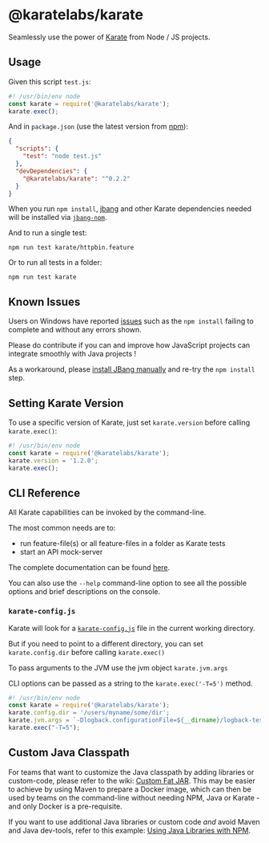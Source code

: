 # @karatelabs/karate
Seamlessly use the power of [Karate](https://github.com/karatelabs/karate) from Node / JS projects.

## Usage
Given this script `test.js`:

```js
#! /usr/bin/env node
const karate = require('@karatelabs/karate');
karate.exec();
```

And in `package.json` (use the latest version from [npm](https://www.npmjs.com/package/@karatelabs/karate)):

```json
{
  "scripts": {
    "test": "node test.js"
  },
  "devDependencies": {
    "@karatelabs/karate": "^0.2.2"
  }
}
```

When you run `npm install`, [jbang](https://www.jbang.dev/) and other Karate dependencies needed will be installed via [`jbang-npm`](https://github.com/jbangdev/jbang-npm).

And to run a single test:

```
npm run test karate/httpbin.feature
```

Or to run all tests in a folder:

```
npm run test karate
```

## Known Issues
Users on Windows have reported [issues](https://github.com/karatelabs/karate-npm/issues/2) such as the `npm install` failing to complete and without any errors shown.

Please do contribute if you can and improve how JavaScript projects can integrate smoothly with Java projects !

As a workaround, please [install JBang manually](https://www.jbang.dev/documentation/guide/latest/installation.html) and re-try the `npm install` step.

## Setting Karate Version

To use a specific version of Karate, just set `karate.version` before calling `karate.exec()`:

```js
#! /usr/bin/env node
const karate = require('@karatelabs/karate');
karate.version = '1.2.0';
karate.exec();
```

## CLI Reference
All Karate capabilities can be invoked by the command-line.

The most common needs are to:

* run feature-file(s) or all feature-files in a folder as Karate tests 
* start an API mock-server

The complete documentation can be found [here](https://github.com/karatelabs/karate/tree/master/karate-netty#usage).

You can also use the `--help` command-line option to see all the possible options and brief descriptions on the console.

### `karate-config.js`

Karate will look for a [`karate-config.js`](https://github.com/karatelabs/karate#configuration) file in the current working directory.

But if you need to point to a different directory, you can set `karate.config.dir` before calling `karate.exec()`

To pass arguments to the JVM use the jvm object `karate.jvm.args`

CLI options can be passed as a string to the `karate.exec('-T=5')` method.

```js
#! /usr/bin/env node
const karate = require('@karatelabs/karate');
karate.config.dir = '/users/myname/some/dir';
karate.jvm.args = `-Dlogback.configurationFile=${__dirname}/logback-test.xml`;
karate.exec("-T=5");
```

## Custom Java Classpath

For teams that want to customize the Java classpath by adding libraries or custom-code, please refer to the wiki: [Custom Fat JAR](https://github.com/karatelabs/karate/wiki/Get-Started:-Other-Runtime-Options#custom-fat-jar). This may be easier to achieve by using Maven to prepare a Docker image, which can then be used by teams on the command-line without needing NPM, Java or Karate - and only Docker is a pre-requisite.

If you want to use additional Java libraries or custom code *and* avoid Maven and Java dev-tools, refer to this example: [Using Java Libraries with NPM](https://github.com/karatelabs/karate-examples/blob/main/jbang-npm/README.md).
